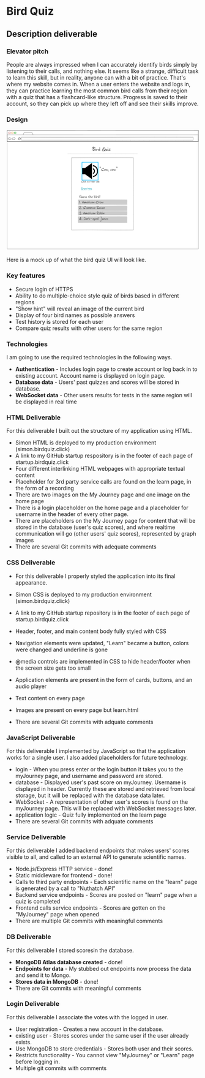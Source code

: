 # Bird Quiz

## Description deliverable

### Elevator pitch

People are always impressed when I can accurately identify birds simply by listening to their calls, and nothing else. It seems like a strange, difficult task to learn this skill, but in reality, anyone can with a bit of practice. That's where my website comes in. When a user enters the website and logs in, they can practice learning the most common bird calls from their region with a quiz that has a flashcard-like structure. Progress is saved to their account, so they can pick up where they left off and see their skills improve.  

### Design

![Mock](birdQuizMockUI.png)

Here is a mock up of what the bird quiz UI will look like.

### Key features

- Secure login of HTTPS
- Ability to do multiple-choice style quiz of birds based in different regions
- "Show hint" will reveal an image of the current bird
- Display of four bird names as possible answers
- Test history is stored for each user
- Compare quiz results with other users for the same region

### Technologies

I am going to use the required technologies in the following ways.

- **Authentication** - Includes login page to create account or log back in to existing account. Account name is displayed on login page.
- **Database data** - Users' past quizzes and scores will be stored in database.
- **WebSocket data** - Other users results for tests in the same region will be displayed in real time

### HTML Deliverable

For this deliverable I built out the structure of my application using HTML.

- Simon HTML is deployed to my production environment (simon.birdquiz.click)
- A link to my GitHub startup respository is in the footer of each page of startup.birdquiz.click
- Four different interlinking HTML webpages with appropriate textual content
- Placeholder for 3rd party service calls are found on the learn page, in the form of a recording
- There are two images on the My Journey page and one image on the home page
- There is a login placeholder on the home page and a placeholder for username in the header of every other page.
- There are placeholders on the My Journey page for content that will be stored in the database (user's quiz scores), and where realtime communication will go (other users' quiz scores), represented by graph images
- There are several Git commits with adequate comments

### CSS Deliverable

- For this deliverable I properly styled the application into its final appearance.

- Simon CSS is deployed to my production environment (simon.birdquiz.click)
- A link to my GitHub startup repository is in the footer of each page of startup.birdquiz.click
- Header, footer, and main content body fully styled with CSS
- Navigation elements were updated, "Learn" became a button, colors were changed and underline is gone
- @media controls are implemented in CSS to hide header/footer when the screen size gets too small
- Application elements are present in the form of cards, buttons, and an audio player
- Text content on every page
- Images are present on every page but learn.html 
- There are several Git commits with adquate comments

### JavaScript Deliverable

For this deliverable I implemented by JavaScript so that the application works for a single user. I also added placeholders for future technology.
- login - When you press enter or the login button it takes you to the myJourney page, and username and password are stored.
- database - Displayed user's past score on myJourney. Username is displayed in header. Currently these are stored and retrieved from local storage, but it will be replaced with the database data later.
- WebSocket - A representation of other user's scores is found on the myJourney page. This will be replaced with WebSocket messages later.
- application logic - Quiz fully implemented on the learn page
- There are several Git commits with adquate comments

### Service Deliverable

For this deliverable I added backend endpoints that makes users' scores visible to all, and called to an external API to generate scientific names.
- Node.js/Express HTTP service - done!
- Static middleware for frontend - done!
- Calls to third party endpoints - Each scientific name on the "learn" page is generated by a call to "Nuthatch API"
- Backend service endpoints - Scores are posted on "learn" page when a quiz is completed
- Frontend calls service endpoints - Scores are gotten on the "MyJourney" page when opened
- There are multiple Git commits with meaningful comments

### DB Deliverable

For this deliverable I stored scoresin the database.
- **MongoDB Atlas database created** - done!
- **Endpoints for data** - My stubbed out endpoints now process the data and send it to Mongo.
- **Stores data in MongoDB** - done!
- There are Git commits with meaningful comments

### Login Deliverable

For this deliverable I associate the votes with the logged in user.
- User registration - Creates a new account in the database.
- existing user - Stores scores under the same user if the user already exists.
- Use MongoDB to store credentials - Stores both user and their scores.
- Restricts functionality - You cannot view "MyJourney" or "Learn" page before logging in.
- Multiple git commits with comments


